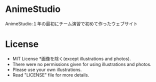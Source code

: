 # AnimeStudio
AnimeStudio:１年の最初にチーム演習で初めて作ったウェブサイト

# License
- MIT License *画像を除く(except illustrations and photos).
- There were no permissions given for using illustrations and photos.
- Please use your own illustrations.
- Read "LICENSE" file for more details.
